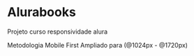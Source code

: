 # Alurabooks
Projeto curso responsividade alura

Metodologia Mobile First
Ampliado para (@1024px - @1720px)


